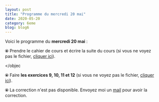 ```yaml
---
layout: post
title: "Programme du mercredi 20 mai"
date: 2020-05-20
category: 6eme
blog: blog6
---
```


Voici le programme du <b>mercredi 20 mai</b> :

⦿ Prendre le cahier de cours et écrire la suite du cours (si vous ne voyez pas le fichier, <a href="cours/6eme/6eme_chapitre_8_division_2.pdf">cliquer ici</a>).

<object data="/cours/6eme/6eme_chapitre_8_division_2.pdf" width="100%" height="500" type='application/pdf'></objec

⦿ Faire <strong>les exercices 9, 10, 11 et 12</strong> (si vous ne voyez pas le fichier, <a href="/exercices/6eme/6eme_exercices_mercredi_20_mai_2020.pdf">cliquer ici</a>).

<object data="/exercices/6eme/6eme_exercices_mercredi_20_mai_2020.pdf" width="100%" height="500" type='application/pdf'></object>

⦿ La correction n'est pas disponible. Envoyez moi un <a href="mailto:benjamindang2015@gmail.com">mail</a> pour avoir la correction.
 
